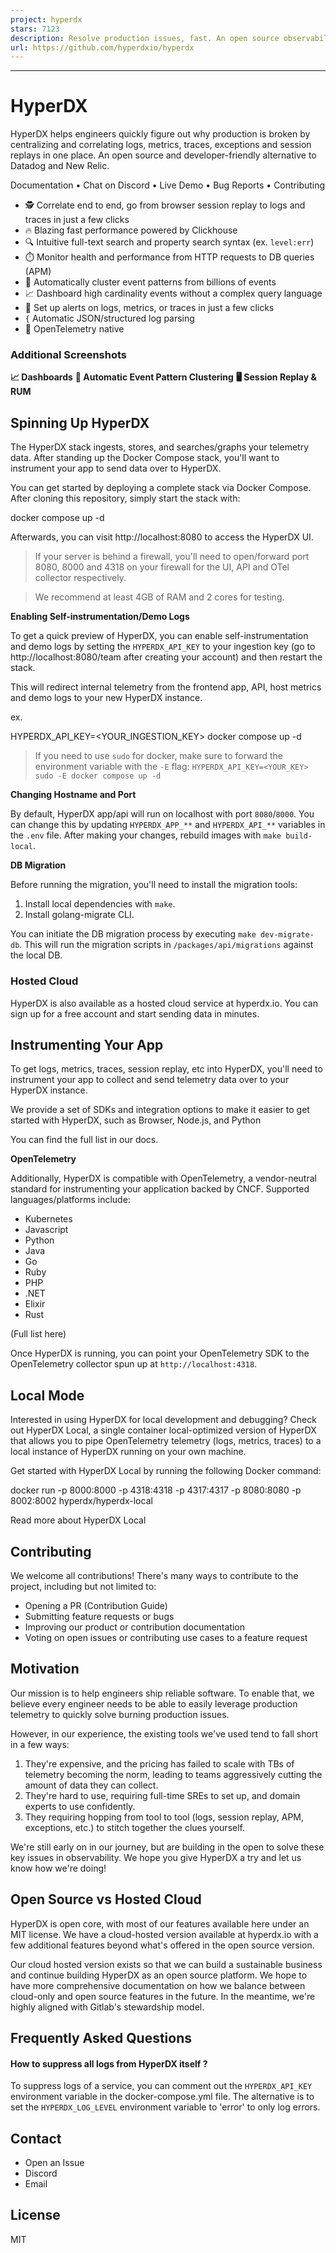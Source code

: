 ```yaml
---
project: hyperdx
stars: 7123
description: Resolve production issues, fast. An open source observability platform unifying session replays, logs, metrics, traces and errors powered by Clickhouse and OpenTelemetry.
url: https://github.com/hyperdxio/hyperdx
---
```


* * *

HyperDX
=======

HyperDX helps engineers quickly figure out why production is broken by centralizing and correlating logs, metrics, traces, exceptions and session replays in one place. An open source and developer-friendly alternative to Datadog and New Relic.

Documentation • Chat on Discord • Live Demo • Bug Reports • Contributing

-   🕵️ Correlate end to end, go from browser session replay to logs and traces in just a few clicks
-   🔥 Blazing fast performance powered by Clickhouse
-   🔍 Intuitive full-text search and property search syntax (ex. `level:err`)
-   ⏱️ Monitor health and performance from HTTP requests to DB queries (APM)
-   🤖 Automatically cluster event patterns from billions of events
-   📈 Dashboard high cardinality events without a complex query language
-   🔔 Set up alerts on logs, metrics, or traces in just a few clicks
-   `{` Automatic JSON/structured log parsing
-   🔭 OpenTelemetry native

  

### Additional Screenshots

**📈 Dashboards** **🤖 Automatic Event Pattern Clustering** **🖥️ Session Replay & RUM**

Spinning Up HyperDX
-------------------

The HyperDX stack ingests, stores, and searches/graphs your telemetry data. After standing up the Docker Compose stack, you'll want to instrument your app to send data over to HyperDX.

You can get started by deploying a complete stack via Docker Compose. After cloning this repository, simply start the stack with:

docker compose up -d

Afterwards, you can visit http://localhost:8080 to access the HyperDX UI.

> If your server is behind a firewall, you'll need to open/forward port 8080, 8000 and 4318 on your firewall for the UI, API and OTel collector respectively.

> We recommend at least 4GB of RAM and 2 cores for testing.

**Enabling Self-instrumentation/Demo Logs**

To get a quick preview of HyperDX, you can enable self-instrumentation and demo logs by setting the `HYPERDX_API_KEY` to your ingestion key (go to http://localhost:8080/team after creating your account) and then restart the stack.

This will redirect internal telemetry from the frontend app, API, host metrics and demo logs to your new HyperDX instance.

ex.

HYPERDX\_API\_KEY=<YOUR\_INGESTION\_KEY\> docker compose up -d

> If you need to use `sudo` for docker, make sure to forward the environment variable with the `-E` flag: `HYPERDX_API_KEY=<YOUR_KEY> sudo -E docker compose up -d`

**Changing Hostname and Port**

By default, HyperDX app/api will run on localhost with port `8080`/`8000`. You can change this by updating `HYPERDX_APP_**` and `HYPERDX_API_**` variables in the `.env` file. After making your changes, rebuild images with `make build-local`.

**DB Migration**

Before running the migration, you'll need to install the migration tools:

1.  Install local dependencies with `make`.
2.  Install golang-migrate CLI.

You can initiate the DB migration process by executing `make dev-migrate-db`. This will run the migration scripts in `/packages/api/migrations` against the local DB.

### Hosted Cloud

HyperDX is also available as a hosted cloud service at hyperdx.io. You can sign up for a free account and start sending data in minutes.

Instrumenting Your App
----------------------

To get logs, metrics, traces, session replay, etc into HyperDX, you'll need to instrument your app to collect and send telemetry data over to your HyperDX instance.

We provide a set of SDKs and integration options to make it easier to get started with HyperDX, such as Browser, Node.js, and Python

You can find the full list in our docs.

**OpenTelemetry**

Additionally, HyperDX is compatible with OpenTelemetry, a vendor-neutral standard for instrumenting your application backed by CNCF. Supported languages/platforms include:

-   Kubernetes
-   Javascript
-   Python
-   Java
-   Go
-   Ruby
-   PHP
-   .NET
-   Elixir
-   Rust

(Full list here)

Once HyperDX is running, you can point your OpenTelemetry SDK to the OpenTelemetry collector spun up at `http://localhost:4318`.

Local Mode
----------

Interested in using HyperDX for local development and debugging? Check out HyperDX Local, a single container local-optimized version of HyperDX that allows you to pipe OpenTelemetry telemetry (logs, metrics, traces) to a local instance of HyperDX running on your own machine.

Get started with HyperDX Local by running the following Docker command:

docker run -p 8000:8000 -p 4318:4318 -p 4317:4317 -p 8080:8080 -p 8002:8002 hyperdx/hyperdx-local

Read more about HyperDX Local

Contributing
------------

We welcome all contributions! There's many ways to contribute to the project, including but not limited to:

-   Opening a PR (Contribution Guide)
-   Submitting feature requests or bugs
-   Improving our product or contribution documentation
-   Voting on open issues or contributing use cases to a feature request

Motivation
----------

Our mission is to help engineers ship reliable software. To enable that, we believe every engineer needs to be able to easily leverage production telemetry to quickly solve burning production issues.

However, in our experience, the existing tools we've used tend to fall short in a few ways:

1.  They're expensive, and the pricing has failed to scale with TBs of telemetry becoming the norm, leading to teams aggressively cutting the amount of data they can collect.
2.  They're hard to use, requiring full-time SREs to set up, and domain experts to use confidently.
3.  They requiring hopping from tool to tool (logs, session replay, APM, exceptions, etc.) to stitch together the clues yourself.

We're still early on in our journey, but are building in the open to solve these key issues in observability. We hope you give HyperDX a try and let us know how we're doing!

Open Source vs Hosted Cloud
---------------------------

HyperDX is open core, with most of our features available here under an MIT license. We have a cloud-hosted version available at hyperdx.io with a few additional features beyond what's offered in the open source version.

Our cloud hosted version exists so that we can build a sustainable business and continue building HyperDX as an open source platform. We hope to have more comprehensive documentation on how we balance between cloud-only and open source features in the future. In the meantime, we're highly aligned with Gitlab's stewardship model.

Frequently Asked Questions
--------------------------

#### How to suppress all logs from HyperDX itself ?

To suppress logs of a service, you can comment out the `HYPERDX_API_KEY` environment variable in the docker-compose.yml file. The alternative is to set the `HYPERDX_LOG_LEVEL` environment variable to 'error' to only log errors.

Contact
-------

-   Open an Issue
-   Discord
-   Email

License
-------

MIT
